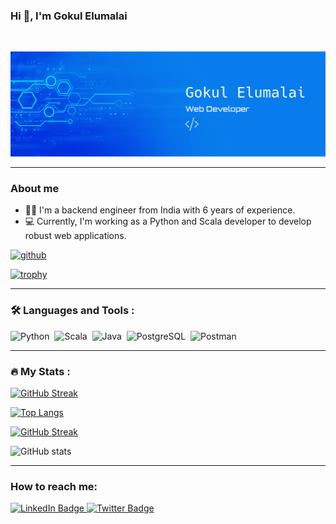 ### Hi 👋, I'm Gokul Elumalai 
<img src="https://komarev.com/ghpvc/?username=gokul-elumalai&style=flat-square&color=blue" alt=""/>

![Backend Engineering](https://github.com/gokul-elumalai/gokul-elumalai/blob/main/banner.png)

---

### About me
- 👨‍💻 I'm a backend engineer from India with 6 years of experience.
- 💻 Currently, I'm working as a Python and Scala developer to develop robust web applications.


[<img src='https://cdn.jsdelivr.net/npm/simple-icons@3.0.1/icons/github.svg' alt='github' height='40'>](https://github.com/gokul-elumalai)  

[![trophy](https://github-profile-trophy.vercel.app/?username=gokul-elumalai)](https://github.com/ryo-ma/github-profile-trophy)

---

### :hammer_and_wrench: Languages and Tools :

<div>
<img src="https://cdn.jsdelivr.net/gh/devicons/devicon/icons/python/python-original.svg" title="Python" alt="Python" width="40" height="40"/>&nbsp;
<img src="https://cdn.jsdelivr.net/gh/devicons/devicon/icons/scala/scala-original.svg" title="Scala" alt="Scala" width="40" height="40"/>&nbsp;
<img src="https://cdn.jsdelivr.net/gh/devicons/devicon/icons/java/java-original.svg" title="Java" alt="Java" width="40" height="40"/>&nbsp;
<img src="https://cdn.jsdelivr.net/gh/devicons/devicon/icons/postgresql/postgresql-original-wordmark.svg" title="PostgreSQL" alt="PostgreSQL" width="40" height="40"/>&nbsp;
 <img src="https://www.vectorlogo.zone/logos/getpostman/getpostman-icon.svg" title="Postman"  alt="Postman" width="40" height="40"/>&nbsp;
  
</div>


---

### :fire: My Stats :

[![GitHub Streak](http://github-readme-streak-stats.herokuapp.com?user=gokul-elumalai&theme=dark)](https://git.io/streak-stats)

[![Top Langs](https://github-readme-stats.vercel.app/api/top-langs/?username=gokul-elumalai&layout=compact&theme=vision-friendly-dark)](https://github.com/anuraghazra/github-readme-stats)

[![GitHub Streak](http://github-readme-streak-stats.herokuapp.com?user=gokul-elumalai&theme=dark&background=000000)](https://git.io/streak-stats)

![GitHub stats](https://github-readme-stats.vercel.app/api?username=gokul-elumalai&show_icons=true&theme=dark)  

---
### How to reach me:
<div id="badges">
  <a href="https://www.linkedin.com/in/gokul-297a77251/">
    <img src="https://img.shields.io/badge/LinkedIn-blue?style=for-the-badge&logo=linkedin&logoColor=white" alt="LinkedIn Badge"/>
  </a>
  <a href="https://twitter.com/niels7281230">
    <img src="https://img.shields.io/badge/Twitter-blue?style=for-the-badge&logo=twitter&logoColor=white" alt="Twitter Badge"/>
  </a>
</div>

